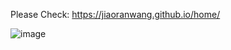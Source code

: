 
Please Check:
https://jiaoranwang.github.io/home/

![image](https://user-images.githubusercontent.com/65510682/168818177-a4b80ba9-d5f0-4e14-932b-d05ee8a0de0a.png)

